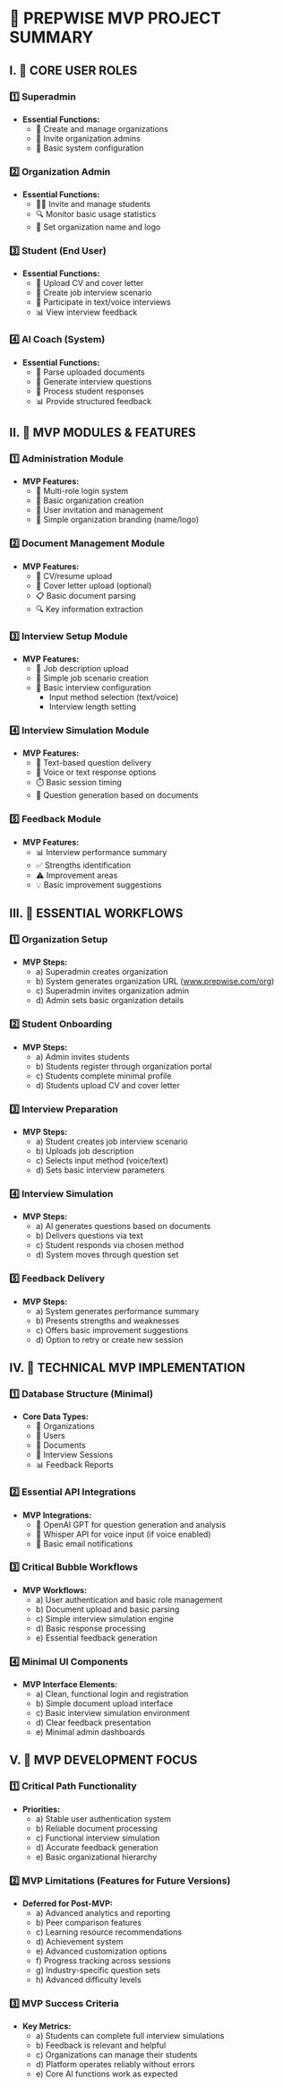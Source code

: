 # **🚀 PREPWISE MVP PROJECT SUMMARY**

## **I. 👥 CORE USER ROLES**

### **1️⃣ Superadmin**

* **Essential Functions:**  
  * 🏢 Create and manage organizations  
  * 👤 Invite organization admins  
  * 🔑 Basic system configuration

### **2️⃣ Organization Admin**

* **Essential Functions:**  
  * 👨‍🎓 Invite and manage students  
  * 🔍 Monitor basic usage statistics  
  * 🎨 Set organization name and logo

### **3️⃣ Student (End User)**

* **Essential Functions:**  
  * 📄 Upload CV and cover letter  
  * 🎯 Create job interview scenario  
  * 💬 Participate in text/voice interviews  
  * 📊 View interview feedback

### **4️⃣ AI Coach (System)**

* **Essential Functions:**  
  * 📂 Parse uploaded documents  
  * 🧠 Generate interview questions  
  * 📝 Process student responses  
  * 📊 Provide structured feedback

## **II. 🧩 MVP MODULES & FEATURES**

### **1️⃣ Administration Module**

* **MVP Features:**  
  * 🔐 Multi-role login system  
  * 🏢 Basic organization creation  
  * 👤 User invitation and management  
  * 🔄 Simple organization branding (name/logo)

### **2️⃣ Document Management Module**

* **MVP Features:**  
  * 📄 CV/resume upload  
  * 📝 Cover letter upload (optional)  
  * 📋 Basic document parsing  
  * 🔍 Key information extraction

### **3️⃣ Interview Setup Module**

* **MVP Features:**  
  * 📝 Job description upload  
  * 🎯 Simple job scenario creation  
  * 🔧 Basic interview configuration  
    * Input method selection (text/voice)  
    * Interview length setting

### **4️⃣ Interview Simulation Module**

* **MVP Features:**  
  * 💬 Text-based question delivery  
  * 🎤 Voice or text response options  
  * ⏱️ Basic session timing  
  * 🔄 Question generation based on documents

### **5️⃣ Feedback Module**

* **MVP Features:**  
  * 📊 Interview performance summary  
  * ✅ Strengths identification  
  * ⚠️ Improvement areas  
  * 💡 Basic improvement suggestions

## **III. 📱 ESSENTIAL WORKFLOWS**

### **1️⃣ Organization Setup**

* **MVP Steps:**  
  * a) Superadmin creates organization  
  * b) System generates organization URL (www.prepwise.com/org)  
  * c) Superadmin invites organization admin  
  * d) Admin sets basic organization details

### **2️⃣ Student Onboarding**

* **MVP Steps:**  
  * a) Admin invites students  
  * b) Students register through organization portal  
  * c) Students complete minimal profile  
  * d) Students upload CV and cover letter

### **3️⃣ Interview Preparation**

* **MVP Steps:**  
  * a) Student creates job interview scenario  
  * b) Uploads job description  
  * c) Selects input method (voice/text)  
  * d) Sets basic interview parameters

### **4️⃣ Interview Simulation**

* **MVP Steps:**  
  * a) AI generates questions based on documents  
  * b) Delivers questions via text  
  * c) Student responds via chosen method  
  * d) System moves through question set

### **5️⃣ Feedback Delivery**

* **MVP Steps:**  
  * a) System generates performance summary  
  * b) Presents strengths and weaknesses  
  * c) Offers basic improvement suggestions  
  * d) Option to retry or create new session

## **IV. 🔧 TECHNICAL MVP IMPLEMENTATION**

### **1️⃣ Database Structure (Minimal)**

* **Core Data Types:**  
  * 🏢 Organizations  
  * 👥 Users  
  * 📄 Documents  
  * 💬 Interview Sessions  
  * 📊 Feedback Reports

### **2️⃣ Essential API Integrations**

* **MVP Integrations:**  
  * 🧠 OpenAI GPT for question generation and analysis  
  * 🎤 Whisper API for voice input (if voice enabled)  
  * 📧 Basic email notifications

### **3️⃣ Critical Bubble Workflows**

* **MVP Workflows:**  
  * a) User authentication and basic role management  
  * b) Document upload and basic parsing  
  * c) Simple interview simulation engine  
  * d) Basic response processing  
  * e) Essential feedback generation

### **4️⃣ Minimal UI Components**

* **MVP Interface Elements:**  
  * a) Clean, functional login and registration  
  * b) Simple document upload interface  
  * c) Basic interview simulation environment  
  * d) Clear feedback presentation  
  * e) Minimal admin dashboards

## **V. 🚀 MVP DEVELOPMENT FOCUS**

### **1️⃣ Critical Path Functionality**

* **Priorities:**  
  * a) Stable user authentication system  
  * b) Reliable document processing  
  * c) Functional interview simulation  
  * d) Accurate feedback generation  
  * e) Basic organizational hierarchy

### **2️⃣ MVP Limitations (Features for Future Versions)**

* **Deferred for Post-MVP:**  
  * a) Advanced analytics and reporting  
  * b) Peer comparison features  
  * c) Learning resource recommendations  
  * d) Achievement system  
  * e) Advanced customization options  
  * f) Progress tracking across sessions  
  * g) Industry-specific question sets  
  * h) Advanced difficulty levels

### **3️⃣ MVP Success Criteria**

* **Key Metrics:**  
  * a) Students can complete full interview simulations  
  * b) Feedback is relevant and helpful  
  * c) Organizations can manage their students  
  * d) Platform operates reliably without errors  
  * e) Core AI functions work as expected

